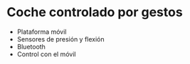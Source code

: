 # Coche controlado por gestos

* Plataforma móvil
* Sensores de presión y flexión
* Bluetooth
* Control con el móvil
